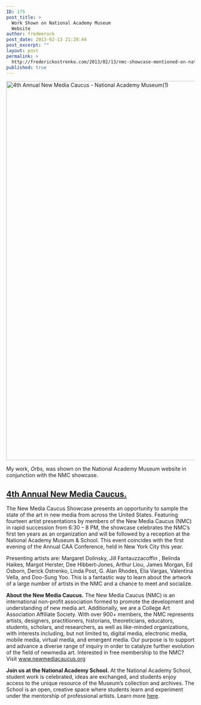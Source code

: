 ```yaml
---
ID: 175
post_title: >
  Work Shown on National Academy Museum
  Website
author: fredeerock
post_date: 2013-02-13 21:28:44
post_excerpt: ""
layout: post
permalink: >
  http://frederickostrenko.com/2013/02/13/nmc-showcase-mentioned-on-national-academy-museum-website/
published: true
---
```

<a href="http://frederickostrenko.com/wp/wp-content/uploads/2013/02/4th-Annual-New-Media-Caucus-National-Academy-Museum1.png"><img class="alignnone size-large wp-image-181" alt="4th Annual New Media Caucus - National Academy Museum(1)" src="http://frederickostrenko.com/wp/wp-content/uploads/2013/02/4th-Annual-New-Media-Caucus-National-Academy-Museum1-631x1024.png" width="625" height="1014" /></a>

My work, <i>Orbs,</i> was shown on the National Academy Museum website in conjunction with the NMC showcase.
<h2><a href="http://www.nationalacademy.org/art-school/4th-annual-new-media-caucus/">4th Annual New Media Caucus.</a></h2>
The New Media Caucus Showcase presents an opportunity to sample the state of the art in new media from across the United States. Featuring fourteen artist presentations by members of the New Media Caucus (NMC) in rapid succession from 6:30 – 8 PM, the showcase celebrates the NMC’s first ten years as an organization and will be followed by a reception at the National Academy Museum &amp; School. This event coincides with the first evening of the Annual CAA Conference, held in New York City this year.

Presenting artists are: Margaret Dolinsky, Jill Fantauzzacoffin , Belinda Haikes,
Margot Herster, Dee Hibbert-Jones, Arthur Liou, James Morgan,
Ed Osborn, Derick Ostrenko, Linda Post, G. Alan Rhodes, Elia Vargas, Valentina Vella, and Doo-Sung Yoo. This is a fantastic way to learn about the artwork of a large number of artists in the NMC and a chance to meet and socialize.

<strong>About the New Media Caucus.</strong>
The New Media Caucus (NMC) is an international non-profit association
formed to promote the development and understanding of new media art.
Additionally, we are a College Art Association Affiliate Society. With
over 900+ members, the NMC represents artists, designers, practitioners,
historians, theoreticians, educators, students, scholars, and researchers,
as well as like-minded organizations, with interests including, but not limited to, digital media, electronic media, mobile media, virtual media, and emergent media. Our purpose is to support and advance a diverse range of inquiry in order to catalyze further evolution of the field of newmedia art. Interested in free membership to the NMC? Visit <a href="http://www.newmediacaucus.org/">www.newmediacaucus.org</a>

<!--more-->

<strong>Join us at the National Academy School.</strong>
At the National Academy School, student work is celebrated, ideas are exchanged, and students enjoy access to the unique resource of the Museum’s collection and archives. The School is an open, creative space where students learn and experiment under the mentorship of professional artists. Learn more <a href="http://www.nationalacademy.org/art-school/">here</a>.